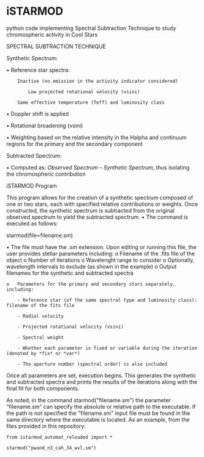 # iSTARMOD
python code implementing Spectral Subtraction Technique to study chromospheric activity in Cool Stars

SPECTRAL SUBTRACTION TECHNIQUE

Synthetic Spectrum:

  •	Reference star spectra:
  
	    Inactive (no emission in the activity indicator considered)
     
    	    Low projected rotational velocity (vsini)
	 
	    Same effective temperature (Teff) and luminosity class
     
  •	Doppler shift is applied
  
  •	Rotational broadening (vsini)
  
  •	Weighting based on the relative intensity in the Halpha and continuum regions for the primary and the secondary component
  

Subtracted Spectrum:

  •	Computed as: *Observed Spectrum – Synthetic Spectrum*, thus isolating the chromospheric contribution
  


iSTARMOD Program

This program allows for the creation of a synthetic spectrum composed of one or two stars, each with specified relative contributions or weights. Once constructed, the synthetic spectrum is subtracted from the original observed spectrum to yield the subtracted spectrum.
  •	The command is executed as follows:

starmod(file=filename.sm)

  •	The file must have the .sm extension. Upon editing or running this file, the user provides stellar parameters including:
    o Filename of the .fits file of the object
    o Number of iterations
    o	Wavelenght range to consider
    o	Optionally, wavelength intervals to exclude (as shown in the example)
    o	Output filenames for the synthetic and subtracted spectra
    
    o	Parameters for the primary and secondary stars separately, including:
    
        - Reference star (of the same spectral type and luminosity class): filename of the fits file
	
        - Radial velocity
	
        - Projected rotational velocity (vsini)
	
        - Spectral weight  
	
        - Whether each parameter is fixed or variable during the iteration (denoted by *fix* or *var*)
	
        - The aperture number (spectral order) is also included
        
Once all parameters are set, execution begins. This generates the synthetic and subtracted spectra and prints the results of the iterations along with the final fit for both components.

As noted, in the command starmod("filename.sm") the parameter "filename.sm" can specify the absolute or relative path to the executable. If the path is not specified the "filename.sm" input file must be found  in the same directory where the executable is located. As an example, from the files provided in this repository:



	from istarmod_automat_reloaded import *

	starmod("pwand_n3_cah_34_wvl.sm")

